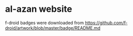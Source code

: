 # al-azan website

f-droid badges were downloaded from <https://github.com/f-droid/artwork/blob/master/badge/README.md>
